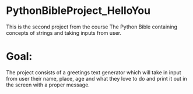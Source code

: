 # PythonBibleProject_HelloYou

This is the second project from the course The Python Bible containing concepts of strings and taking inputs from user.

# Goal:

The project consists of a greetings text generator which will take in input from user their name, place, age and what they love to do and print it out in the screen with a proper message.
